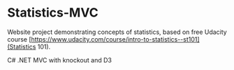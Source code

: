 # Statistics-MVC
Website project demonstrating concepts of statistics, based on free Udacity course [https://www.udacity.com/course/intro-to-statistics--st101](Statistics 101).

C# .NET MVC with knockout and D3
